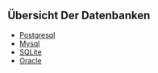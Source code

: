 ## Übersicht Der Datenbanken

* [Postgresql](../postgresql) 
* [Mysql](../mysql)
* [SQLite](../sqlite)
* [Oracle](../oracle)

